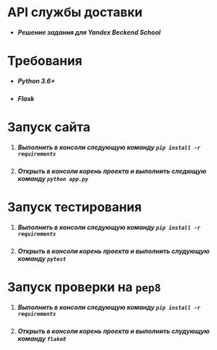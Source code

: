 # API службы доставки
* ##### Решение задания для Yandex Beckend School

# Требования
* ##### Python 3.6+
* ##### Flask 

# Запуск сайта
1. ##### Выполнить в консоли следующую команду `pip install -r requirements`
2. ##### Открыть в консоли корень проекта и выполнить следющую команду `python app.py`

# Запуск тестирования
1. ##### Выполнить в консоли следующую команду `pip install -r requirements`
2. ##### Открыть в консоли корень проекта и выполнить слудующую команду `pytest`

# Запуск проверки на `pep8`
1. ##### Выполнить в консоли следующую команду `pip install -r requirements`
2. ##### Открыть в консоли корень проекта и выполнить слудующую команду `flake8`